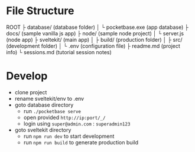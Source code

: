 # File Structure
ROOT
├ database/ (database folder)
│ └ pocketbase.exe (app database)
├ docs/ (sample vanilla js app)
├ node/ (sample node project)
│ └ server.js (node app)
├ sveltekit/ (main app)
│ ├ build/ (production folder)
│ ├ src/ (development folder)
│ └ .env (configuration file)
├ readme.md (project info)
└ sessions.md (tutorial session notes)

# Develop
- clone project
- rename sveltekit/env to .env
- goto database directory
    - run ```./pocketbase serve```
    - open provided ```http://ip:port/_/```
    - login using ```super@admin.com``` : ```superadmin123```
- goto sveltekit directory
    - run ```npm run dev``` to start development
    - run ```npm run build``` to generate production build

